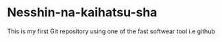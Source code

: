 # Nesshin-na-kaihatsu-sha
This is my first Git repository
using one of the fast softwear tool i.e github

